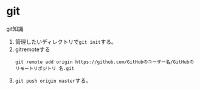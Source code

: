# git
git知識

1. 管理したいディレクトリで`git init`する。
2. gitremoteする
   ```shell
   git remote add origin https://github.com/GitHubのユーザー名/GitHubのリモートリポジトリ 名.git
   ```
3. `git push origin master`する。
   
